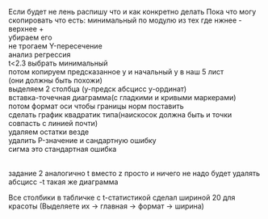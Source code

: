 Если будет не лень распишу что и как конкретно делать
Пока что могу скопировать что есть:
минимальный по модулю из тех где нжнее - верхнее +<br>
убираем его<br>
не трогаем Y-пересечение<br>
анализ регрессия<br>
t<2.3 выбрать минимальный<br>
потом копируем предсказанное y и начальный y в наш 5 лист<br>
(они должны быть похожи)<br>
выделяем 2 столбца (y-предск абсцисс y-ординат)<br>
вставка-точечная диаграмма(с гладкими и кривыми маркерами)<br>
потом формат оси чтобы границы норм поставить<br>
сделать график квадратик типа(наискосок должна быть и точки совпасть с линией почти)<br>
удаляем остатки везде<br>
удалить P-значение и сандартную ошибку<br>
сигма это стандартная ошибка<br>
<br>

задание 2 аналогично t вместо z просто
и ничего не надо будет удалять
абсцисс -t
такая же диаграмма

Все столбики в табличке с t-статистикой сделал шириной 20 для красоты
(Выделяете их -> главная -> формат -> ширина)
